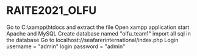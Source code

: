 # RAITE2021_OLFU
Go to C:\xampp\htdocs and extract the file
Open xampp application
start Apache and MySQL
Create database named "olfu_team1"
import all sql in the database
Go to localhost://seafarerinternational/index.php
Login username = "admin" login password = "admin"

